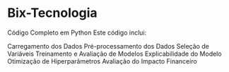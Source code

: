 # Bix-Tecnologia

Código Completo em Python
Este código inclui:

Carregamento dos Dados
Pré-processamento dos Dados
Seleção de Variáveis
Treinamento e Avaliação de Modelos
Explicabilidade do Modelo
Otimização de Hiperparâmetros
Avaliação do Impacto Financeiro

